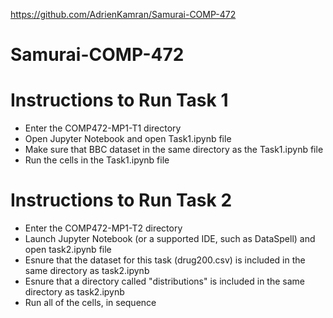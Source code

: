 https://github.com/AdrienKamran/Samurai-COMP-472
# Samurai-COMP-472

<h1> Instructions to Run Task 1 </h1>

<ul> 
  <li>Enter the COMP472-MP1-T1 directory</li>
  <li>Open Jupyter Notebook and open Task1.ipynb file </li>
  <li>Make sure that BBC dataset in the same directory as the Task1.ipynb file </li>
  <li>Run the cells in the Task1.ipynb file</li>
</ul>

<h1> Instructions to Run Task 2 </h1>

<ul>
  <li>Enter the COMP472-MP1-T2 directory</li>
  <li>Launch Jupyter Notebook (or a supported IDE, such as DataSpell) and open task2.ipynb file</li>
  <li>Esnure that the dataset for this task (drug200.csv) is included in the same directory as task2.ipynb</li>
  <li>Esnure that a directory called "distributions" is included in the same directory as task2.ipynb</li>
  <li>Run all of the cells, in sequence</li>
</ul>
